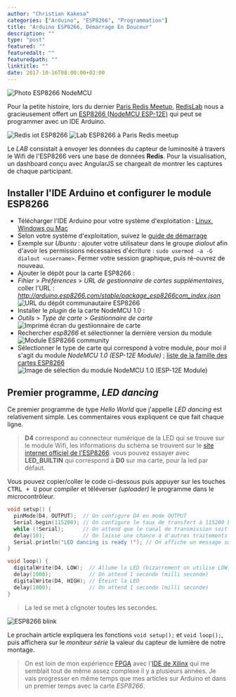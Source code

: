 ```yaml
---
author: "Christian Kakesa"
categories: ["Arduino", "ESP8266", "Programmation"]
title: "Arduino ESP8266, Démarrage En Douceur"
description: ""
type: "post"
featured: ""
featuredalt: ""
featuredpath: ""
linktitle: ""
date: 2017-10-16T08:00:00+02:00
---
```


![Photo ESP8266 NodeMCU](/images/esp8266.png#center)

Pour la petite histoire, lors du dernier [Paris Redis Meetup](https://www.meetup.com/fr-FR/Paris-Redis-Meetup/), [RedisLab](https://redislabs.com/) nous a gracieusement offert un [ESP8266 (NodeMCU ESP-12E)](https://github.com/esp8266/Arduino) qui peut se programmer avec un IDE Arduino.

![Redis iot ESP8266](/images/redis_iot_esp8266.png) ![Lab ESP8266 à Paris Redis meetup](/images/redis_iot_labs.png)

Le *LAB* consistait à envoyer les données du capteur de luminosité à travers le Wifi de l'ESP8266 vers une base de données **Redis**.
Pour la visualisation, un dashboard conçu avec AngularJS se chargeait de montrer les captures de chaque participant.

## Installer l'IDE Arduino et configurer le module ESP8266

* Télécharger l'IDE Arduino pour votre système d'exploitation : [Linux, Windows ou Mac](https://www.arduino.cc/en/Main/Software)
 * Selon votre système d'exploitation, suivez le [guide de démarrage](https://www.arduino.cc/en/Guide/HomePage)
 * Exemple sur *Ubuntu* : ajouter votre utilisateur dans le groupe *dialout* afin d'avoir les permissions nécessaires d'écriture : `sudo usermod -a -G dialout <username>`. Fermer votre session graphique, puis ré-ouvrez de nouveau.
* Ajouter le dépôt pour la carte ESP8266 : 
 * *Fihier* > *Préférences* > *URL de gestionnaire de cartes supplémentaires*, coller l'URL : *http://arduino.esp8266.com/stable/package_esp8266com_index.json* ![URL du dépôt communautaire ESP8266](/images/arduino_preferences_url_esp8266.png)
* Installer le *plugin* de la carte NodeMCU 1.0 : 
 * *Outils* > *Type de carte* > *Gestionnaire de carte* ![Imprimé écran du gestiionnaire de carte](/images/arduino_gestionnaire_de_carte_esp8266.png)
 * Rechercher *esp8266* et sélectionner la dernière version du module ![Module ESP8266 community](/images/arduino_installation_carte_esp8266.png)
 * Sélectionner le type de carte qui correspond à votre module, pour moi il s'agit du module *NodeMCU 1.0 (ESP-12E Module)* ; [liste de la famille des cartes ESP8266](http://esp8266.github.io/Arduino/versions/2.3.0/doc/boards.html) ![Image de sélection du module NodeMCU 1.0 (ESP-12E Module)](/images/arduino_selection_nodemcu1.0_esp-12e.png)

## Premier programme, *LED dancing*

Ce premier programme de type *Hello World* que j'appelle *LED dancing* est relativement simple.
Les commentaires vous expliquent ce que fait chaque ligne.

> **D4** correspond au connecteur numérique de la LED qui se trouve sur le module Wifi, les informations du schéma se trouvent sur le [site internet officiel de l'ESP8266](http://esp8266.github.io/Arduino/versions/2.3.0/doc/boards.html#nodemcu-1-0). vous pouvez essayer avec **LED_BUILTIN** qui correspond à **D0** sur ma carte, pour la led par défaut.

Vous pouvez copier/coller le code ci-dessous puis appuyer sur les touches <kbd>CTRL + U</kbd> pour compiler et téléverser *(uploader)* le programme dans le microcontrôleur.

```cpp
void setup() {
  pinMode(D4, OUTPUT);  // On configure D4 en mode OUTPUT
  Serial.begin(115200); // On configure le taux de transfert à 115200 bps
  while (!Serial);      // On attend que le canal de transmission soit prêt
  delay(10);            // On laisse une chance à d'autres traitements de se lancer
  Serial.println("LED dancing is ready !"); // On affiche un message sur le *Moniteur série*
}

void loop() {
  digitalWrite(D4, LOW);  // Allume la LED (bizarrement on utilise LOW)
  delay(1000);            // On attend 1 seconde (milli seconde)
  digitalWrite(D4, HIGH); // Éteint la LED
  delay(1000);            // On attend 1 seconde (milli seconde)
}
```

> La led se met à clignoter toutes les secondes.

![ESP8266 blink](/images/esp8266_blink.gif#center)

Le prochain article expliquera les fonctions `void setup();` et `void loop();`, puis affichera sur le *moniteur série* la valeur du capteur de lumière de notre montage.

> On est loin de mon expérience [FPGA](https://fr.wikipedia.org/wiki/Circuit_logique_programmable) avec l'[IDE de Xilinx](https://www.xilinx.com/products/design-tools/ise-design-suite/ise-webpack.html) qui me semblait tout de même assez complexe il y a plusieurs années. Je vais progresser en même temps que mes articles sur Arduino et dans un premier temps avec la carte *ESP8266*.
